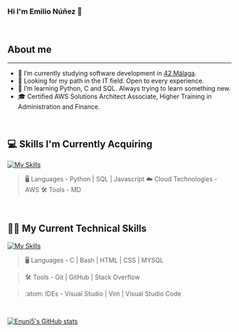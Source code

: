### Hi I'm Emilio Núñez 👋  

<br>

## About me
---

- 🔭 I’m currently studying software development in [42 Málaga](www.42malaga.com).
- 🔎 Looking for my path in the IT field. Open to every experience.
- 🌱 I’m learning Python, C and SQL. Always trying to learn something new.
- 🎓 Certified AWS Solutions Architect Associate, Higher Training in Administration and Finance.


<br>

## 💻 Skills I'm Currently Acquiring

[![My Skills](https://skillicons.dev/icons?i=python,mysql,aws,js,md)](https://skillicons.dev)


> :desktop_computer:  Languages - Python | SQL | Javascript
> :cloud: Cloud Technologies - AWS
> :hammer_and_wrench: Tools - MD

<br>

## 🧑‍💻 My Current Technical Skills

[![My Skills](https://skillicons.dev/icons?i=c,bash,vim,vscode,stackoverflow,html,css,github,git,visualstudio)](https://skillicons.dev)


> :desktop_computer:  Languages - C | Bash | HTML | CSS | MYSQL 

> :hammer_and_wrench:  Tools -  Git | GitHub | Stack Overflow

> :atom:  IDEs -  Visual Studio | Vim | Visual Studio Code

<br>

[![Enuni5's GitHub stats](https://github-readme-stats.vercel.app/api?username=Enuni5)](https://github.com/anuraghazra/github-readme-stats)

